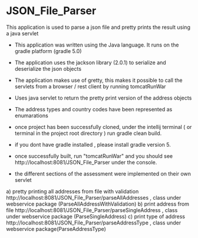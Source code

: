 # JSON_File_Parser
This application is used  to parse a json file and pretty prints the result using a java servlet
- This application was written using the Java language. It runs on the gradle platform (gradle 5.0)
- The application uses the jackson library (2.0.1) to  serialize and deserialize the json objects
- The application makes use of gretty, this makes it possible to call the servlets from a browser / rest client
   by running tomcatRunWar
  
- Uses java servlet to return the pretty print version of the address objects
- The address types and country codes have been represented as enumarations

- once project has been successfully cloned, under the  intellij terminal ( or terminal in the project root directory ) run gradle clean build.
- if you dont have gradle installed , please install gradle version 5.
- once successfully built, run "tomcatRunWar" and you should see  http://localhost:8081/JSON_File_Parser under the console.

- the different sections of the assessment were implemented on their own servlet

a) pretty printing all addresses  from file with validation  http://localhost:8081/JSON_File_Parser/parseAllAddresses , class under webservice package (ParseAllAddressWithValidation)
b) print address from file http://localhost:8081/JSON_File_Parser/parseSingleAddress  , class under webservice package (ParseSingleAddress)
c) print type of address http://localhost:8081/JSON_File_Parser/parseAddressType , class under webservice package(ParseAddressType)

